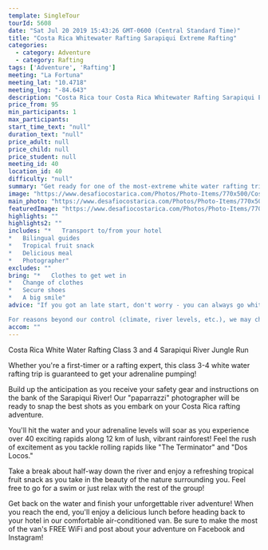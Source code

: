 ```yaml
---
template: SingleTour
tourId: 5608
date: "Sat Jul 20 2019 15:43:26 GMT-0600 (Central Standard Time)"
title: "Costa Rica Whitewater Rafting Sarapiqui Extreme Rafting"
categories: 
  - category: Adventure
  - category: Rafting
tags: ['Adventure', 'Rafting']
meeting: "La Fortuna"
meeting_lat: "10.4718"
meeting_lng: "-84.643"
description: "Costa Rica tour Costa Rica Whitewater Rafting Sarapiqui Extreme Rafting, id 5608"
price_from: 95
min_participants: 1
max_participants: 
start_time_text: "null"
duration_text: "null"
price_adult: null
price_child: null
price_student: null
meeting_id: 40
location_id: 40
difficulty: "null"
summary: "Get ready for one of the most-extreme white water rafting trips in Costa Rica! You will love the adrenaline-charged, intense and EXTREME Sarapiqui River class 3-4 Jungle Run Upper Section. Desafio has an exclusive entrance to the most-exciting part of this exuberant river! White Water Rafting on the Sarapiquí River is considered one of the Must-Do Costa Rica tours."
image: "https://www.desafiocostarica.com/Photos/Photo-Items/770x500/Costa-Rica-Whitewater-Rafting-Sarapiqui-Extreme-Rafting-1507570466.jpg"
main_photo: "https://www.desafiocostarica.com/Photos/Photo-Items/770x500/Costa-Rica-Whitewater-Rafting-Sarapiqui-Extreme-Rafting-1507570466.jpg"
featuredImage: "https://www.desafiocostarica.com/Photos/Photo-Items/770x500/Costa-Rica-Whitewater-Rafting-Sarapiqui-Extreme-Rafting-1507570466.jpg"
highlights: ""
highlights2: ""
includes: "*   Transport to/from your hotel
*   Bilingual guides
*   Tropical fruit snack
*   Delicious meal
*   Photographer"
excludes: ""
bring: "*   Clothes to get wet in
*   Change of clothes
*   Secure shoes
*   A big smile"
advice: "If you got an late start, don't worry - you can always go white water rafting with us in the afternoon on our exclusive afternoon rafting on the Sarapiqui!Be sure to check out our FAQs for Rafting in Costa Rica, read more of our Desafio Travel Blog, and check out the official Costa Rica Rafting in Sarapiqui videoHave a look at our Adventure Waiver if you have questions about our adventure tour policies for rafting in Costa Rica.Arenal rafting involves inherent risk and you should be in good phyisical condition with no prior injury or medical condition such as asthma, heart issues, pregnancy, etc.We sell dry bags and Chums sunglass holders, river shoes and commemorative souvenir Rio Sarapiqui t-shirts at our office in our EGO Store in case you need any last-minute supplies

For reasons beyond our control (climate, river levels, etc.), we may change to a more-suitable tour with an equal or similar adventure-appeal or offer other tour options. We reserve the right to cancel a trip due to unfavorable conditions and will only run a tour according to our company policies. Full refund is given if (on rare occasion) no tour is run. NOTE: We have an extra transport charge for hotels outside of our normal pick-up zone."
accom: ""
---
```

Costa Rica White Water Rafting Class 3 and 4 Sarapiqui River Jungle Run

Whether you're a first-timer or a rafting expert, this class 3-4 white water rafting trip is guaranteed to get your adrenaline pumping!

Build up the anticipation as you receive your safety gear and instructions on the bank of the Sarapiqui River! Our "paparrazzi" photographer will be ready to snap the best shots as you embark on your Costa Rica rafting adventure.

You'll hit the water and your adrenaline levels will soar as you experience over 40 exciting rapids along 12 km of lush, vibrant rainforest! Feel the rush of excitement as you tackle rolling rapids like "The Terminator" and "Dos Locos."

Take a break about half-way down the river and enjoy a refreshing tropical fruit snack as you take in the beauty of the nature surrounding you. Feel free to go for a swim or just relax with the rest of the group!

Get back on the water and finish your unforgettable river adventure! When you reach the end, you'll enjoy a delicious lunch before heading back to your hotel in our comfortable air-conditioned van. Be sure to make the most of the van's FREE WiFi and post about your adventure on Facebook and Instagram!